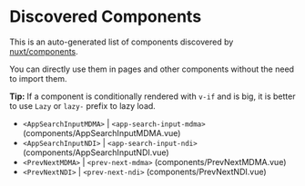 # Discovered Components

This is an auto-generated list of components discovered by [nuxt/components](https://github.com/nuxt/components).

You can directly use them in pages and other components without the need to import them.

**Tip:** If a component is conditionally rendered with `v-if` and is big, it is better to use `Lazy` or `lazy-` prefix to lazy load.

- `<AppSearchInputMDMA>` | `<app-search-input-mdma>` (components/AppSearchInputMDMA.vue)
- `<AppSearchInputNDI>` | `<app-search-input-ndi>` (components/AppSearchInputNDI.vue)
- `<PrevNextMDMA>` | `<prev-next-mdma>` (components/PrevNextMDMA.vue)
- `<PrevNextNDI>` | `<prev-next-ndi>` (components/PrevNextNDI.vue)
